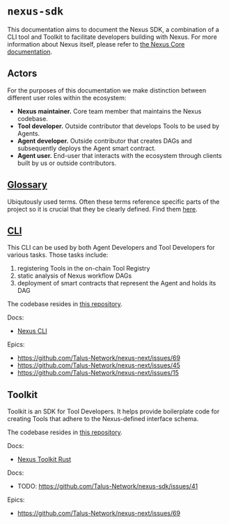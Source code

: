 # `nexus-sdk`

This documentation aims to document the Nexus SDK, a combination of a CLI tool and Toolkit to facilitate developers building with Nexus. For more information about Nexus itself, please refer to [the Nexus Core documentation][nexus-next-docs].

## Actors

For the purposes of this documentation we make distinction between different user roles within the ecosystem:

- **Nexus maintainer.** Core team member that maintains the Nexus codebase.
- **Tool developer.** Outside contributor that develops Tools to be used by Agents.
- **Agent developer.** Outside contributor that creates DAGs and subsequently deploys the Agent smart contract.
- **Agent user.** End-user that interacts with the ecosystem through clients built by us or outside contributors.

## [Glossary][nexus-next-glossary]

Ubiqutously used terms. Often these terms reference specific parts of the project so it is crucial that they be clearly defined. Find them [here][nexus-next-glossary].

## [CLI][cli-docs]

This CLI can be used by both Agent Developers and Tool Developers for various tasks. Those tasks include:

1. registering Tools in the on-chain Tool Registry
2. static analysis of Nexus workflow DAGs
3. deployment of smart contracts that represent the Agent and holds its DAG

The codebase resides in [this repository][repo-nexus-sdk].

Docs:

- [Nexus CLI][cli-docs]

Epics:

- https://github.com/Talus-Network/nexus-next/issues/69
- https://github.com/Talus-Network/nexus-next/issues/45
- https://github.com/Talus-Network/nexus-next/issues/15

## Toolkit

Toolkit is an SDK for Tool Developers. It helps provide boilerplate code for creating Tools that adhere to the Nexus-defined interface schema.

The codebase resides in [this repository][repo-nexus-sdk].

Docs:

- [Nexus Toolkit Rust][toolkit-rust-docs]

Docs:

- TODO: <https://github.com/Talus-Network/nexus-sdk/issues/41>

Epics:

- https://github.com/Talus-Network/nexus-next/issues/69

<!-- List of References -->

[repo-nexus-sui]: https://github.com/Talus-Network/nexus-next/tree/main/sui
[repo-nexus-rust]: https://github.com/Talus-Network/nexus-next/tree/main/be
[repo-nexus-sdk]: https://github.com/Talus-Network/nexus-sdk
[cli-docs]: ./CLI.md
[toolkit-rust-docs]: ./toolkit-rust.md

<!-- Note: these links will only work in the composite gitbook docs repo, not in the source repo. -->

[nexus-next-docs]: ../nexus-next/index.md
[nexus-next-glossary]: ../nexus-next/Glossary.md
